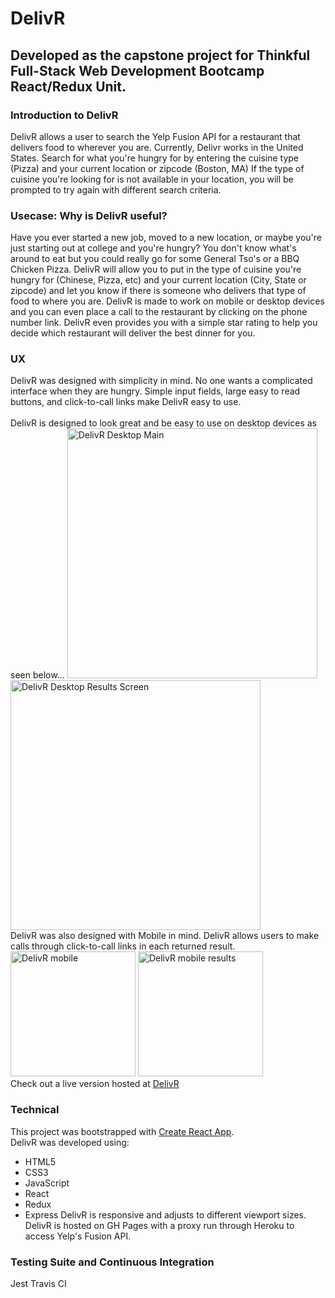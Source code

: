 # DelivR
## Developed as the capstone project for Thinkful Full-Stack Web Development Bootcamp React/Redux Unit.
### Introduction to DelivR
DelivR allows a user to search the Yelp Fusion API for a restaurant that delivers food to wherever you are.  Currently, Delivr works in the United States.
Search for what you're hungry for by entering the cuisine type (Pizza) and your current location or zipcode (Boston, MA)
If the type of cuisine you're looking for is not available in your location, you will be prompted to try again with different search criteria.
### Usecase:  Why is DelivR useful?
Have you ever started a new job, moved to a new location, or maybe you're just starting out at college and you're hungry?  You don't know what's around to eat
but you could really go for some General Tso's or a BBQ Chicken Pizza.  DelivR will allow you to put in the type of cuisine you're hungry for (Chinese, Pizza, etc) and your current location (City, State or zipcode) and let you know if there is someone who delivers that type of food to where you are.  DelivR is made to work on mobile or desktop devices and you can even place a call to the restaurant by clicking on the phone number link.  DelivR even provides you with a simple star rating to help you decide which restaurant will deliver the best dinner for you.
### UX
DelivR was designed with simplicity in mind.  No one wants a complicated interface when they are hungry.  Simple input fields, large easy to read buttons, and click-to-call links make DelivR easy to use.  
<br>
DelivR is designed to look great and be easy to use on desktop devices as seen below...
<img alt="DelivR Desktop Main" src="https://github.com/Kellator/delivr-react-app/blob/master/src/DelivR_SS/DelivR_desktop.png" width="400px" />
<img alt="DelivR Desktop Results Screen" src="https://github.com/Kellator/delivr-react-app/blob/master/src/DelivR_SS/DevliR_results_desktop.png" width="400px" />
<br>
DelivR was also designed with Mobile in mind.  DelivR allows users to make calls through click-to-call links in each returned result.<br>
<img alt="DelivR mobile" src="https://github.com/Kellator/delivr-react-app/blob/master/src/DelivR_SS/Delivr_Mobile.png" width="200px" />
<img alt="DelivR mobile results" src="https://github.com/Kellator/delivr-react-app/blob/master/src/DelivR_SS/DelivR_results_mobile.png" width="200px" />
<br>
Check out a live version hosted at [DelivR](https://kellator.github.io/DelivR/#/)
### Technical
This project was bootstrapped with [Create React App](https://github.com/facebookincubator/create-react-app).  
DelivR was developed using: 
- HTML5
- CSS3
- JavaScript
- React
- Redux
- Express
DelivR is responsive and adjusts to different viewport sizes.  
DelivR is hosted on GH Pages with a proxy run through Heroku to access Yelp's Fusion API.
### Testing Suite and Continuous Integration
Jest
Travis CI